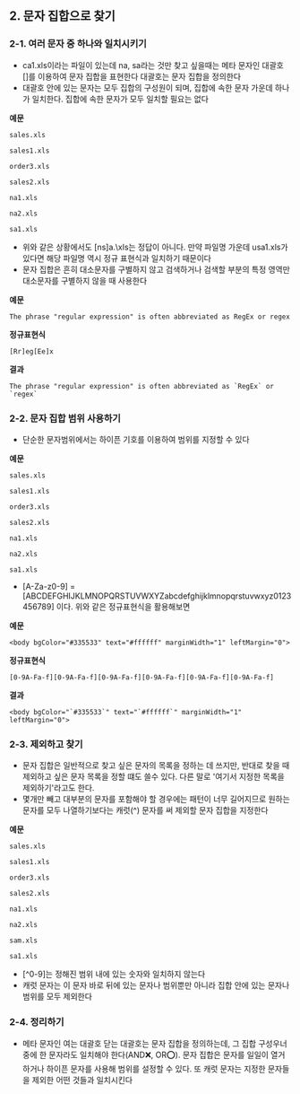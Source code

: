## 2. 문자 집합으로 찾기

### 2-1. 여러 문자 중 하나와 일치시키기

- ca1.xls이라는 파일이 있는데 na, sa라는 것만 찾고 싶을때는 메타 문자인 대괄호 []를 이용하여 문자 집합을 표현한다 대괄호는 문자 집합을 정의한다
- 대괄호 안에 있는 문자는 모두 집합의 구성원이 되며, 집합에 속한 문자 가운데 하나가 일치한다. 집합에 속한 문자가 모두 일치할 필요는 없다

**예문**
```
sales.xls

sales1.xls

order3.xls

sales2.xls

na1.xls

na2.xls

sa1.xls
```
- 위와 같은 상황에서도 [ns]a.\xls는 정답이 아니다. 만약 파일명 가운데 usa1.xls가 있다면 해당 파일명 역시 정규 표현식과 일치하기 때문이다
- 문자 집합은 흔히 대소문자를 구별하지 않고 검색하거나 검색할 부분의 특정 영역만 대소문자를 구별하지 않을 때 사용한다

**예문**
```
The phrase "regular expression" is often abbreviated as RegEx or regex
```
**정규표현식**
```
[Rr]eg[Ee]x
```
**결과**
```
The phrase "regular expression" is often abbreviated as `RegEx` or `regex`
```
### 2-2. 문자 집합 범위 사용하기

- 단순한 문자범위에서는 하이픈 기호를 이용하여 범위를 지정할 수 있다

**예문**
```
sales.xls

sales1.xls

order3.xls

sales2.xls

na1.xls

na2.xls

sa1.xls
```
- [A-Za-z0-9] = [ABCDEFGHIJKLMNOPQRSTUVWXYZabcdefghijklmnopqrstuvwxyz0123456789] 이다.
위와 같은 정규표현식을 활용해보면

**예문**
```
<body bgColor="#335533" text="#ffffff" marginWidth="1" leftMargin="0">
```
**정규표현식**
```
[0-9A-Fa-f][0-9A-Fa-f][0-9A-Fa-f][0-9A-Fa-f][0-9A-Fa-f][0-9A-Fa-f]
```
**결과**
```
<body bgColor="`#335533`" text="`#ffffff`" marginWidth="1" leftMargin="0">
```
### 2-3. 제외하고 찾기

- 문자 집합은 일반적으로 찾고 싶은 문자의 목록을 정하는 데 쓰지만, 반대로 찾을 때 제외하고 싶은 문자 목록을 정할 떄도 쓸수 있다. 다른 말로 '여기서 지정한 목록을 제외하기'라고도 한다.
- 몇개만 빼고 대부분의 문자를 포함해야 할 경우에는 패턴이 너무 길어지므로 원하는 문자를 모두 나열하기보다는 캐럿(^) 문자를 써 제외할 문자 집합을 지정한다

**예문**
```
sales.xls

sales1.xls

order3.xls

sales2.xls

na1.xls

na2.xls

sam.xls

sa1.xls
```
- [^0-9]는 정해진 범위 내에 있는 숫자와 일치하지 않는다
- 캐럿 문자는 이 문자 바로 뒤에 있는 문자나 범위뿐만 아니라 집합 안에 있는 문자나 범위를 모두 제외한다

### 2-4. 정리하기

- 메타 문자인 여는 대괄호 닫는 대괄호는 문자 집합을 정의하는데, 그 집합 구성우너 중에 한 문자라도 일치해야 한다(AND❌, OR⭕). 문자 집합은 문자를 일일이 열거하거나 하이픈 문자를 사용해 범위를 설정할 수 있다. 또 캐럿 문자는 지정한 문자들을 제외한 어떤 것들과 일치시킨다